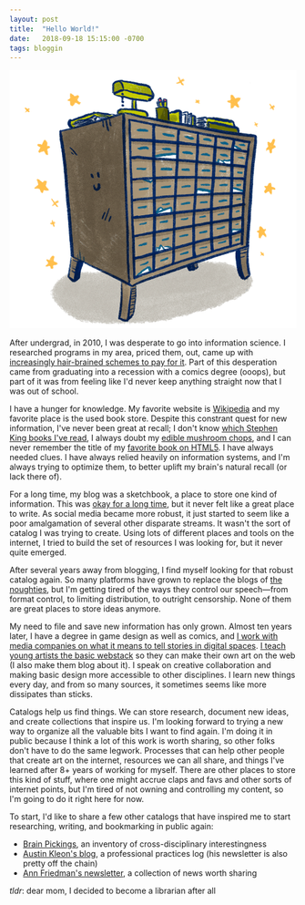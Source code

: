 ```yaml
---
layout: post
title:  "Hello World!"
date:   2018-09-18 15:15:00 -0700
tags: bloggin
---
```


![catalog](/assets/postImages/0921-catalog2.gif)

After undergrad, in 2010, I was desperate to go into information science. I researched programs in my area, priced them, out, came up with [increasingly hair-brained schemes to pay for it](https://en.wikipedia.org/wiki/Debt-to-income_ratio). Part of this desperation came from graduating into a recession with a comics degree (ooops), but part of it was from feeling like I'd never keep anything straight now that I was out of school.

<!--more-->

I have a hunger for knowledge. My favorite website is [Wikipedia](https://en.wikipedia.org/wiki/Main_Page) and my favorite place is the used book store. Despite this constrant quest for new information, I've never been great at recall; I don't know [which Stephen King books I've read](https://www.goodreads.com/review/list/1398297-joycer?utf8=%E2%9C%93&search%5Bquery%5D=stephen+king), I always doubt my [edible mushroom chops](https://www.google.com/search?q=chicken+of+the+woods&source=lnms&tbm=isch&sa=X&ved=0ahUKEwiigK2AjcjdAhW7HjQIHQcfC9YQ_AUIDigB&biw=1680&bih=948), and I can never remember the title of my [favorite book on HTML5](https://books.google.com/books/about/HTML5.html?id=uuGbAgAAQBAJ&source=kp_book_description). I have always needed clues. I have always relied heavily on information systems, and I'm always trying to optimize them, to better uplift my brain's natural recall (or lack there of).

For a long time, my blog was a sketchbook, a place to store one kind of information. This was [okay for a long time](http://teenyrobots.tumblr.com), but it never felt like a great place to write. As social media became more robust, it just started to seem like a poor amalgamation of several other disparate streams. It wasn't the sort of catalog I was trying to create. Using lots of different places and tools on the internet, I tried to build the set of resources I was looking for, but it never quite emerged.

After several years away from blogging, I find myself looking for that robust catalog again. So many platforms have grown to replace the blogs of [the noughties](https://en.wiktionary.org/wiki/noughties), but I'm getting tired of the ways they control our speech—from format control, to limiting distribution, to outright censorship. None of them are great places to store ideas anymore.

My need to file and save new information has only grown. Almost ten years later, I have a degree in game design as well as comics, and [I work with media companies on what it means to tell stories in digital spaces](http://teenyrobots.net/work.html). [I teach young artists the basic webstack](https://www.cca.edu/academics/faculty/jrice2) so they can make their own art on the web (I also make them blog about it). I speak on creative collaboration and making basic design more accessible to other disciplines. I learn new things every day, and from so many sources, it sometimes seems like more dissipates than sticks.

Catalogs help us find things. We can store research, document new ideas, and create collections that inspire us. I'm looking forward to trying a new way to organize all the valuable bits I want to find again. I'm doing it in public because I think a lot of this work is worth sharing, so other folks don't have to do the same legwork. Processes that can help other people that create art on the internet, resources we can all share, and things I've learned after 8+ years of working for myself. There are other places to store this kind of stuff, where one might accrue claps and favs and other sorts of internet points, but I'm tired of not owning and controlling my content, so I'm going to do it right here for now.

To start, I'd like to share a few other catalogs that have inspired me to start researching, writing, and bookmarking in public again:

+ [Brain Pickings](https://www.brainpickings.org/), an inventory of cross-disciplinary interestingness
+ [Austin Kleon's blog](https://austinkleon.com/), a professional practices log (his newsletter is also pretty off the chain)
+ [Ann Friedman's newsletter](https://www.annfriedman.com/weekly/), a collection of news worth sharing

*tldr*: dear mom, I decided to become a librarian after all